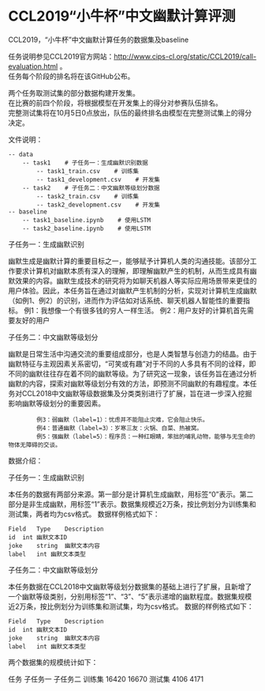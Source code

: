 # CCL2019“小牛杯”中文幽默计算评测
CCL2019，“小牛杯”中文幽默计算任务的数据集及baseline  

任务说明参见CCL2019官方网站：http://www.cips-cl.org/static/CCL2019/call-evaluation.html 。  
任务每个阶段的排名将在该GitHub公布。  

两个任务取测试集的部分数据构建开发集。  
在比赛的前四个阶段，将根据模型在开发集上的得分对参赛队伍排名。  
完整测试集将在10月5日0点放出，队伍的最终排名由模型在完整测试集上的得分决定。

文件说明：
```、
-- data
    -- task1    # 子任务一：生成幽默识别数据
        -- task1_train.csv    # 训练集
        -- task1_development.csv    # 开发集
    -- task2    # 子任务二：中文幽默等级划分数据
        -- task2_train.csv    # 训练集
        -- task2_development.csv    # 开发集
-- baseline
    -- task1_baseline.ipynb    # 使用LSTM
    -- task2_baseline.ipynb    # 使用LSTM
```  
子任务一：生成幽默识别

幽默生成是幽默计算的重要目标之一，能够赋予计算机人类的沟通技能。该部分工作要求计算机对幽默本质有深入的理解，即理解幽默产生的机制，从而生成具有幽默效果的内容。幽默生成技术的研究将为如聊天机器人等实际应用场景带来更佳的用户体验。因此，本任务旨在通过对幽默产生机制的分析，实现对计算机生成幽默（如例1、例2）的识别，进而作为评估如对话系统、聊天机器人智能性的重要指标。
        例1：我想像一个有很多钱的穷人一样生活。
        例2：用户友好的计算机首先需要友好的用户

子任务二：中文幽默等级划分

幽默是日常生活中沟通交流的重要组成部分，也是人类智慧与创造力的结晶。由于幽默特征与主观因素关系密切，“可笑或有趣”对于不同的人多具有不同的诠释，即不同的幽默往往存在着不同的幽默等级。为了研究这一现象，该任务旨在通过分析幽默的内容，探索对幽默等级划分有效的方法，即预测不同幽默的有趣程度。本任务对CCL2018中文幽默等级数据集及分类类别进行了扩展，旨在进一步深入挖掘影响幽默等级划分的重要因素。
```
        例3：弱幽默（label=1）：忧虑并不能阻止灾难，它会阻止快乐。
        例4：普通幽默（label=3）：岁寒三友：火锅、白菜、热被窝。
        例5：强幽默（label=5）：程序员：一种红眼睛，笨拙的哺乳动物，能够与无生命的物体无障碍的交谈。
```

数据介绍：

子任务一：生成幽默识别

本任务的数据有两部分来源。第一部分是计算机生成幽默，用标签“0”表示。第二部分是非生成幽默，用标签“1”表示。数据集规模近2万条，按比例划分为训练集和测试集，两者均为csv格式。
数据样例格式如下：
```
Field	Type	Description
id	int	幽默文本ID
joke	string	幽默文本内容
label	int	幽默文本类型
```
子任务二：中文幽默等级划分

本任务数据在CCL2018中文幽默等级划分数据集的基础上进行了扩展，且新增了一个幽默等级类别，分别用标签“1”、“3”、“5”表示递增的幽默程度。数据集规模近2万条，按比例划分为训练集和测试集，均为csv格式。
数据的样例格式如下：
```
Field	Type	Description
id	int	幽默文本ID
joke	string	幽默文本内容
label	int	幽默文本类型
```
两个数据集的规模统计如下：

任务	子任务一	子任务二
训练集	16420	16670
测试集	4106	4171
